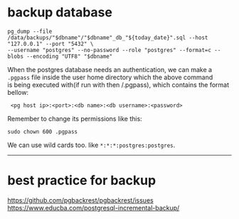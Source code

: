 # backup database
```
pg_dump --file /data/backups/"$dbname"/"$dbname"_db_"${today_date}".sql --host "127.0.0.1" --port "5432" \
--username "postgres" --no-password --role "postgres" --format=c --blobs --encoding "UTF8" "$dbname"
```
When the postgres database needs an authentication, we can make a `.pgpass` file inside the user home directory which the above command  
is being executed with(if run with <username> then <username>/.pgpass), which contains the format bellow:  
```
 <pg host ip>:<port>:<db name>:<db username>:<password>
```
Remember to change its permissions like this:  
```
sudo chown 600 .pgpass
```
We can use wild cards too. like `*:*:*:postgres:postgres`.  

---
# best practice for backup
https://github.com/pgbackrest/pgbackrest/issues
https://www.educba.com/postgresql-incremental-backup/
